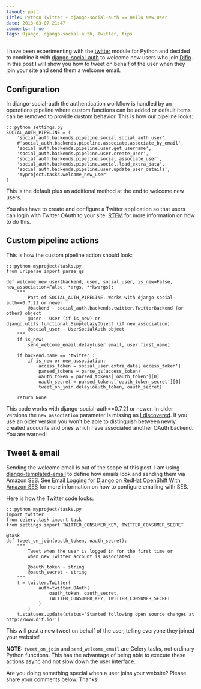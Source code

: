```yaml
---
layout: post
Title: Python Twitter + django-social-auth == Hello New User
date: 2013-03-07 21:47
comments: true
Tags: Django, django-social-auth, Twitter, tips
---
```


I have been experimenting with the [twitter](https://pypi.python.org/pypi/twitter)
module for Python and decided to combine it with 
[django-social-auth](https://github.com/omab/django-social-auth) to welcome new
users who join [Difio](http://www.dif.io). In this post I will show you how to
tweet on behalf of the user when they join your site and send them a welcome email.

Configuration
-------------

In django-social-auth the authentication workflow is handled by an operations
pipeline where custom functions can be added or default items can be removed to
provide custom behavior. This is how our pipeline looks:

    :::python settings.py
    SOCIAL_AUTH_PIPELINE = (
        'social_auth.backends.pipeline.social.social_auth_user',
        #'social_auth.backends.pipeline.associate.associate_by_email',
        'social_auth.backends.pipeline.user.get_username',
        'social_auth.backends.pipeline.user.create_user',
        'social_auth.backends.pipeline.social.associate_user',
        'social_auth.backends.pipeline.social.load_extra_data',
        'social_auth.backends.pipeline.user.update_user_details',
        'myproject.tasks.welcome_new_user'
    )

This is the default plus an additional method at the end to welcome new users.

You also have to create and configure a Twitter application so that users
can login with Twitter OAuth to your site.
[RTFM](http://django-social-auth.readthedocs.org/en/latest/backends/index.html)
for more information on how to do this.

Custom pipeline actions
-----------------------

This is how the custom pipeline action should look:

    :::python myproject/tasks.py
    from urlparse import parse_qs
    
    def welcome_new_user(backend, user, social_user, is_new=False, new_association=False, *args, **kwargs):
        """
            Part of SOCIAL_AUTH_PIPELINE. Works with django-social-auth==0.7.21 or newer
            @backend - social_auth.backends.twitter.TwitterBackend (or other) object
            @user - User (if is_new) or django.utils.functional.SimpleLazyObject (if new_association)
            @social_user - UserSocialAuth object
        """
        if is_new:
            send_welcome_email.delay(user.email, user.first_name)
    
        if backend.name == 'twitter':
            if is_new or new_association:
                access_token = social_user.extra_data['access_token']
                parsed_tokens = parse_qs(access_token)
                oauth_token = parsed_tokens['oauth_token'][0]
                oauth_secret = parsed_tokens['oauth_token_secret'][0]
                tweet_on_join.delay(oauth_token, oauth_secret)
    
        return None

This code works with django-social-auth==0.7.21 or newer. In older versions the
`new_association` parameter is missing as 
[I discovered](https://groups.google.com/forum/?fromgroups=#!topic/django-social-auth/Nxf-0iRD27Y).
If you use an older version you won't be able to distinguish between newly created
accounts and ones which have associated another OAuth backend. You are warned!

Tweet & email
--------------

Sending the welcome email is out of the scope of this post. I am using
[django-templated-email](https://github.com/bradwhittington/django-templated-email)
to define how emails look and sending them via Amazon SES. See 
[Email Logging for Django on RedHat OpenShift With Amazon SES](/blog/2013/02/28/email-logging-django-redhat-openshift-amazon-ses/)
for more information on how to configure emailing with SES.

Here is how the Twitter code looks:

    :::python myproject/tasks.py
    import twitter
    from celery.task import task
    from settings import TWITTER_CONSUMER_KEY, TWITTER_CONSUMER_SECRET
    
    @task
    def tweet_on_join(oauth_token, oauth_secret):
        """
            Tweet when the user is logged in for the first time or
            when new Twitter account is associated.
    
            @oauth_token - string
            @oauth_secret - string
        """
        t = twitter.Twitter(
                auth=twitter.OAuth(
                    oauth_token, oauth_secret,
                    TWITTER_CONSUMER_KEY, TWITTER_CONSUMER_SECRET
                )
            )
        t.statuses.update(status='Started following open source changes at http://www.dif.io!')

This will post a new tweet on behalf of the user, telling everyone they joined
your website!

**NOTE:**
`tweet_on_join` and `send_welcome_email` are Celery tasks, not ordinary Python
functions. This has the advantage of being able to execute these actions async
and not slow down the user interface.


Are you doing something special when a user joins your website? Please share
your comments below. Thanks!
